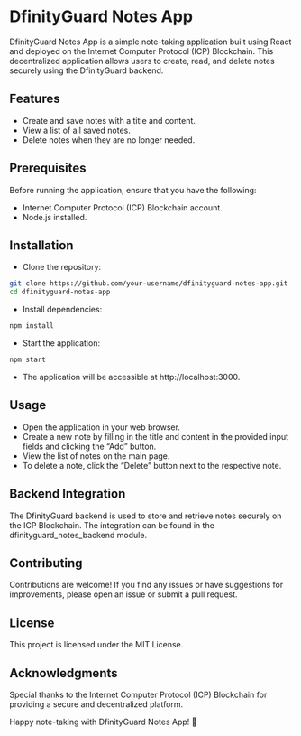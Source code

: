 # DfinityGuard Notes App

DfinityGuard Notes App is a simple note-taking application built using React and deployed on the Internet Computer Protocol (ICP) Blockchain. This decentralized application allows users to create, read, and delete notes securely using the DfinityGuard backend.

## Features

- Create and save notes with a title and content.
- View a list of all saved notes.
- Delete notes when they are no longer needed.

## Prerequisites

Before running the application, ensure that you have the following:

- Internet Computer Protocol (ICP) Blockchain account.
- Node.js installed.

## Installation

- Clone the repository:

```bash
git clone https://github.com/your-username/dfinityguard-notes-app.git
cd dfinityguard-notes-app
```

- Install dependencies:

```bash
npm install
```

- Start the application:

```bash
npm start
```

- The application will be accessible at http://localhost:3000.

## Usage
- Open the application in your web browser.
- Create a new note by filling in the title and content in the provided input fields and clicking the “Add” button.
- View the list of notes on the main page.
- To delete a note, click the “Delete” button next to the respective note.

## Backend Integration
The DfinityGuard backend is used to store and retrieve notes securely on the ICP Blockchain. The integration can be found in the dfinityguard_notes_backend module.

## Contributing
Contributions are welcome! If you find any issues or have suggestions for improvements, please open an issue or submit a pull request.

## License
This project is licensed under the MIT License.

## Acknowledgments
Special thanks to the Internet Computer Protocol (ICP) Blockchain for providing a secure and decentralized platform.

Happy note-taking with DfinityGuard Notes App! 📝
